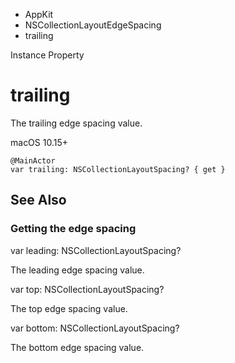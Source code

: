 

- AppKit
- NSCollectionLayoutEdgeSpacing
-  trailing 

Instance Property

# trailing

The trailing edge spacing value.

macOS 10.15+

``` source
@MainActor
var trailing: NSCollectionLayoutSpacing? { get }
```

## See Also

### Getting the edge spacing

var leading: NSCollectionLayoutSpacing?

The leading edge spacing value.

var top: NSCollectionLayoutSpacing?

The top edge spacing value.

var bottom: NSCollectionLayoutSpacing?

The bottom edge spacing value.

